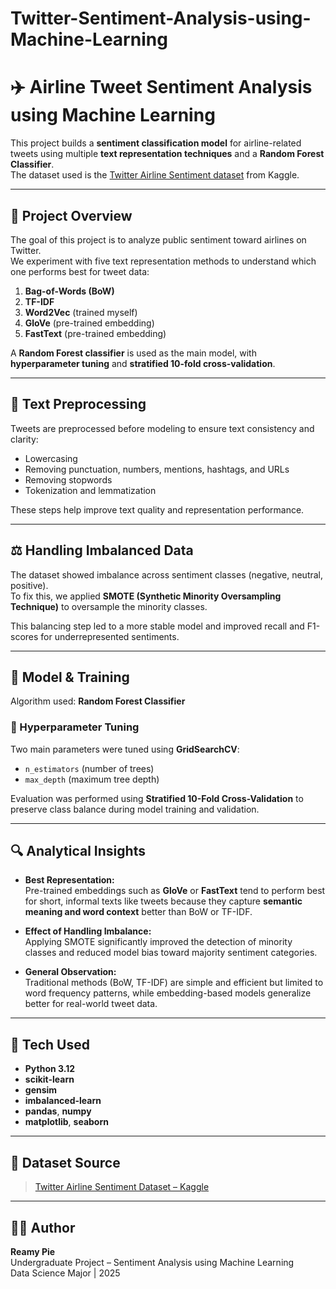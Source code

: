 # Twitter-Sentiment-Analysis-using-Machine-Learning


# ✈️ Airline Tweet Sentiment Analysis using Machine Learning

This project builds a **sentiment classification model** for airline-related tweets using multiple **text representation techniques** and a **Random Forest Classifier**.  
The dataset used is the [Twitter Airline Sentiment dataset](https://www.kaggle.com/datasets/crowdflower/twitter-airline-sentiment/data) from Kaggle.

---

## 📘 Project Overview
The goal of this project is to analyze public sentiment toward airlines on Twitter.  
We experiment with five text representation methods to understand which one performs best for tweet data:

1. **Bag-of-Words (BoW)**
2. **TF-IDF**
3. **Word2Vec** (trained myself)
4. **GloVe** (pre-trained embedding)
5. **FastText** (pre-trained embedding)

A **Random Forest classifier** is used as the main model, with **hyperparameter tuning** and **stratified 10-fold cross-validation**.

---

## 🧹 Text Preprocessing
Tweets are preprocessed before modeling to ensure text consistency and clarity:
- Lowercasing  
- Removing punctuation, numbers, mentions, hashtags, and URLs  
- Removing stopwords  
- Tokenization and lemmatization  

These steps help improve text quality and representation performance.

---

## ⚖️ Handling Imbalanced Data
The dataset showed imbalance across sentiment classes (negative, neutral, positive).  
To fix this, we applied **SMOTE (Synthetic Minority Oversampling Technique)** to oversample the minority classes.

This balancing step led to a more stable model and improved recall and F1-scores for underrepresented sentiments.

---

## 🤖 Model & Training
Algorithm used: **Random Forest Classifier**

### 🔧 Hyperparameter Tuning
Two main parameters were tuned using **GridSearchCV**:
- `n_estimators` (number of trees)
- `max_depth` (maximum tree depth)

Evaluation was performed using **Stratified 10-Fold Cross-Validation** to preserve class balance during model training and validation.

---

## 🔍 Analytical Insights
- **Best Representation:**  
  Pre-trained embeddings such as **GloVe** or **FastText** tend to perform best for short, informal texts like tweets because they capture **semantic meaning and word context** better than BoW or TF-IDF.
  
- **Effect of Handling Imbalance:**  
  Applying SMOTE significantly improved the detection of minority classes and reduced model bias toward majority sentiment categories.

- **General Observation:**  
  Traditional methods (BoW, TF-IDF) are simple and efficient but limited to word frequency patterns, while embedding-based models generalize better for real-world tweet data.

---

## 🧠 Tech Used
- **Python 3.12**
- **scikit-learn**
- **gensim**
- **imbalanced-learn**
- **pandas**, **numpy**
- **matplotlib**, **seaborn**

---

## 📎 Dataset Source
> [Twitter Airline Sentiment Dataset – Kaggle](https://www.kaggle.com/datasets/crowdflower/twitter-airline-sentiment/data)

---

## 👩‍💻 Author
**Reamy Pie**  
Undergraduate Project – Sentiment Analysis using Machine Learning  
Data Science Major | 2025
